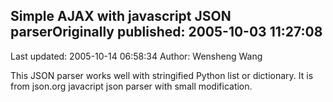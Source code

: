 ## Simple AJAX with javascript JSON parserOriginally published: 2005-10-03 11:27:08 
Last updated: 2005-10-14 06:58:34 
Author: Wensheng Wang 
 
This JSON parser works well with stringified Python list or dictionary.  It is from json.org javacript json parser with small modification.